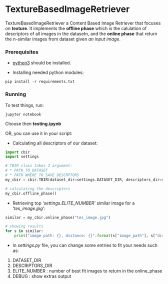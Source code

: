 # TextureBasedImageRetriever

TextureBasedImageRetriever a Content Based Image Retriever that focuses on **texture**. It implements the **offline phase** which is the calulation of descriptors of all images in the datasetn, and the **online phase** that return the n-similar images from dataset given *an input image*.

### Prerequisites

* [python3](https://www.python.org/) should be installed.

* Installing needed python modules:

```shell
pip install -r requirements.txt

```

### Running
To test things, run:

```shell
jupyter notebook

```
Choose then **testing.ipynb**

OR, you can use it in your script:

* Calculating all descriptors of our dataset:
```python
import cbir
import settings

# TBIR class takes 2 argument:
# * PATH_TO_DATASET
# * PATH_WHERE_TO_SAVE_DESCRPTORS
my_cbir = cbir.TBIR(dataset_dir=settings.DATASET_DIR, descriptors_dir=settings.DESCRIPTORS_DIR))

# calculating the descriptors
my_cbir.offline_phase()

```

* Retrieving top *'settings.ELITE_NUMBER'* similar image for a *'tes_image.jpg'*: 
```python
similar = my_cbir.online_phase("tes_image.jpg")

# showing results
for s in similar:
    print("image path: {}, distance: {}".format(s["image_path"], s["distance"]))

```

* In *settings.py* file, you can change some entries to fit your needs such as:
1. DATASET_DIR 
2. DESCRIPTORS_DIR
3. ELITE_NUMBER : number of best fit images to return in the online_phase
4. DEBUG        : show extras output


